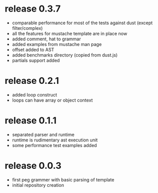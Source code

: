 # release 0.3.7
 * comparable performance for most of the tests against dust (except filter/complex)
 * all the features for mustache template are in place now
 * added comment, hat to grammar
 * added examples from mustache man page
 * offset added to AST
 * added benchmarks directory (copied from dust.js)
 * partials support added

# release 0.2.1
 * added loop construct
 * loops can have array or object context

# release 0.1.1
 * separated parser and runtime
 * runtime is rudimentary ast execution unit
 * some performance test examples added

# release 0.0.3
 * first peg grammer with basic parsing of template
 * initial repository creation
